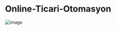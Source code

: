 ﻿# Online-Ticari-Otomasyon

![image](https://github.com/user-attachments/assets/7e2935d0-c99d-4738-a0ea-208786609a24)


